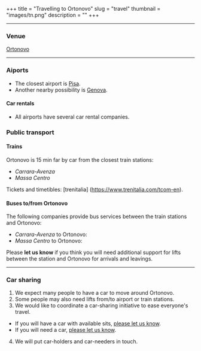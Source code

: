 +++
title = "Travelling to Ortonovo"
slug = "travel"
thumbnail = "images/tn.png"
description = ""
+++

---------------------------
### Venue

[Ortonovo](https://en.wikipedia.org/wiki/Ortonovo)

---------------------------
### Aiports

* The closest airport is [Pisa](https://www.pisa-airport.com/).
* Another nearby possibility is [Genova](https://www.genovaairport.com/).

#### Car rentals
* All airports have several car rental companies.

### Public transport

#### Trains
Ortonovo is 15 min far by car from the closest train stations:
* _Carrara-Avenza_ 
* _Massa Centro_

Tickets and timetibles: [trenitalia] (https://www.trenitalia.com/tcom-en).

#### Buses to/from Ortonovo

The following companies provide bus services between the train stations and Ortonovo:
* _Carrara-Avenza_ to Ortonovo:
* _Massa Centro_ to Ortonovo:

Please **let us know** if you think you will need additional support for lifts between the station and Ortonovo for arrivals and leavings.

---------------------------

### Car sharing

1. We expect many people to have a car to move around Ortonovo.
2. Some people may also need lifts from/to airport or train stations.
3. We would like to coordinate a car-sharing initiative to ease everyone's travel.
  * If you will have a car with available sits, [please let us know]().
  * If you will need a car, [please let us know]().
4. We will put car-holders and car-needers in touch.
